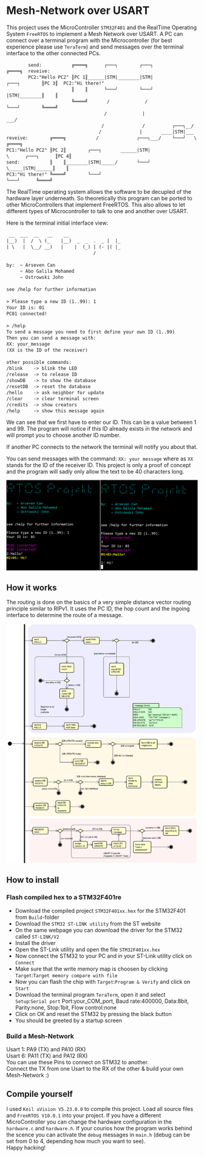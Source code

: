 # Mesh-Network over USART

This project uses the MicroController `STM32F401` and the RealTime Operating System `FreeRTOS` to implement a Mesh Network over USART.
A PC can connect over a terminal program with the Microcontroller (for best experience please use `TeraTerm`) and send messages over the terminal interface to the other connected PCs.

```
		send:           ╔════╗      ┌───┐        ┌───┐                              ╔════╗  reveive:
		PC2:"Hello PC2" ║PC 1║______|STM|________|STM|                 ┌───┐        ║PC 3║  PC2:"Hi there!"
						║    ║      └───┘        └───┘                 |STM|________║    ║
						╚════╝       /             /                   └───┘        ╚════╝
									/             |                  ___/              
								   /              /          ┌───┐__/                      
								  /              |       ____|STM|___                     
reveive:        ╔════╗           /              ┌───┐___/    └───┘   \                   ╔════╗
PC1:"Hello PC2" ║PC 2║        ┌───┐       ______|STM|                  \      ┌───┐      ║PC 4║
send:           ║    ║________|STM|_____/       └───┘                   \_____|STM|______║    ║
PC3:"Hi there!" ╚════╝        └───┘                                           └───┘      ╚════╝
```

The RealTime operating system allows the software to be decupled of the hardware layer underneath. So theoretically this program can be ported to other MicroControllers that implement FreeRTOS. This also allows to let different types of Microcontroller to talk to one and another over USART.

Here is the terminal initial interface view:
```
 __  ___  __   __    __
|__)  |  /  \ (_    |__)  _  _  .  _ |  |_
| \   |  \__/ __)   |    |  (_) | (- |( |_
                                /

by:  ~ Arseven Can
     ~ Abo Galila Mohamed
     ~ Ostrowski John

see /help for further information

> Please type a new ID (1..99): 1
Your ID is: 01
PC01 connected!

> /help
To send a message you need to first define your own ID (1..99)
Then you can send a message with:
XX: your_message
(XX is the ID of the receiver)

other possible commands:
/blink    -> blink the LED
/release  -> to release ID
/showDB   -> to show the database
/resetDB  -> reset the database
/hello    -> ask neighbor for update
/clear    -> clear terminal screen
/credits  -> show creators
/help     -> show this message again
```
We can see that we first have to enter our ID. This can be a value between 1 and 99. The program will notice if this ID already exists in the network and will prompt you to choose another ID number.

If another PC connects to the network the terminal will notify you about that.

You can send messages with the command: `XX: your message` where as `XX` stands for the ID of the receiver ID.
This project is only a proof of concept and the program will sadly only allow the text to be 40 characters long.

![](Doc/example.png)

## How it works
The routing is done on the basics of a very simple distance vector routing principle similar to RIPv1. It uses the PC ID, the hop count and the ingoing interface to determine the route of a message.

<p align="center">
  <img src="Doc/RTOS Projekt v6.jpg"="350" title="Diagram: How it works">
</p>

## How to install

### Flash compiled hex to a STM32F401re
- Download the compiled project `STM32F401xx.hex` for the STM32F401 from `Build`-folder
- Download the `STM32 ST-LINK utility` from the ST website
- On the same webpage you can download the driver for the STM32 called `ST-LINK/V2`
- Install the driver
- Open the ST-Link utility and open the file `STM32F401xx.hex`
- Now connect the STM32 to your PC and in your ST-Link utility click on `Connect`
- Make sure that the write memory map is choosen by clicking `Target`:`Target memory compare with file`
- Now you can flash the chip with `Target`:`Program & Verify` and click on `Start`<br>
- Download the terminal program `TeraTerm`, open it and select `Setup`:`Serial port`
  Port:your_COM_port, Baud rate:400000, Data:8bit, Parity:none, Stop:1bit, Flow control:none
- Click on OK and reset the STM32 by pressing the black button
- You should be greeted by a startup screen

### Build a Mesh-Network
Usart 1: PA9  (TX) and PA10 (RX)<br>
Usart 6: PA11 (TX) and PA12 (RX)<br>
You can use these Pins to connect on STM32 to another.<br>
Connect the TX from one Usart to the RX of the other & build your own Mesh-Network :)

## Compile yourself
I used `Keil uVision V5.23.0.0` to compile this project. Load all source files and `FreeRTOS V10.0.1` into your project. If you have a different MicroController you can change the hardware configuration in the `hardware.c` and `hardware.h`. If your courios how the program works behind the scence you can activate the `debug` messages in `main.h` (debug can be set from 0 to 4, depending how much you want to see).<br>
Happy hacking!
